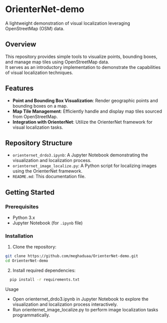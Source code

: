 # OrienterNet-demo

A lightweight demonstration of visual localization leveraging OpenStreetMap (OSM) data.

## Overview

This repository provides simple tools to visualize points, bounding boxes, and manage map tiles using OpenStreetMap data.  
It serves as an introductory implementation to demonstrate the capabilities of visual localization techniques.

## Features

- **Point and Bounding Box Visualization**: Render geographic points and bounding boxes on a map.
- **Map Tile Management**: Efficiently handle and display map tiles sourced from OpenStreetMap.
- **Integration with OrienterNet**: Utilize the OrienterNet framework for visual localization tasks.

## Repository Structure

- `orienternet_drdo3.ipynb`: A Jupyter Notebook demonstrating the visualization and localization process.
- `orienternet_image_localize.py`: A Python script for localizing images using the OrienterNet framework.
- `README.md`: This documentation file.

## Getting Started

### Prerequisites

- Python 3.x
- Jupyter Notebook (for `.ipynb` file)

### Installation

1. Clone the repository:

```bash
git clone https://github.com/meghaduaa/OrienterNet-demo.git
cd OrienterNet-demo
```

2. Install required dependencies:
 ```bash
   pip install -r requirements.txt
```
Usage

- Open orienternet_drdo3.ipynb in Jupyter Notebook to explore the visualization and localization process interactively.
- Run orienternet_image_localize.py to perform image localization tasks programmatically.
